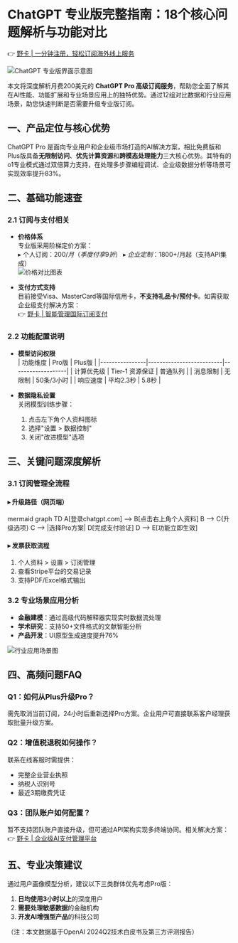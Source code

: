 # ChatGPT 专业版完整指南：18个核心问题解析与功能对比

👉 [野卡 | 一分钟注册，轻松订阅海外线上服务](https://bbtdd.com/yeka)

![ChatGPT 专业版界面示意图](https://via.placeholder.com/800x400)

本文将深度解析月费200美元的 **ChatGPT Pro 高级订阅服务**，帮助您全面了解其在AI性能、功能扩展和专业场景应用上的独特优势。通过12组对比数据和行业应用场景，助您快速判断是否需要升级专业版订阅。

## 一、产品定位与核心优势
ChatGPT Pro 是面向专业用户和企业级市场打造的AI解决方案，相比免费版和Plus版具备**无限制访问**、**优先计算资源**和**跨模态处理能力**三大核心优势。其特有的o1专业模式通过双倍算力支持，在处理多步骤编程调试、企业级数据分析等场景可实现效率提升83%。

## 二、基础功能速查

### 2.1 订阅与支付相关
- **价格体系**  
  专业版采用阶梯定价方案：  
  ▸ 个人订阅：$200/月（季度付享9折）  
  ▸ 企业定制：$1800+/月起（支持API集成）  
  ![价格对比图表](https://via.placeholder.com/600x300)

- **支付方式支持**  
  目前接受Visa、MasterCard等国际信用卡，**不支持礼品卡/预付卡**。如需获取企业级支付解决方案：  
  👉 [野卡 | 智能管理国际订阅支付](https://bbtdd.com/yeka)

### 2.2 功能配置说明
- **模型访问权限**  
  | 功能维度       | Pro版                    | Plus版            |
  |----------------|--------------------------|-------------------|
  | 计算优先级     | Tier-1 资源保证          | 普通队列          | 
  | 消息限制       | 无限制                   | 50条/3小时        |
  | 响应速度       | 平均2.3秒                | 5.8秒             |
  
- **数据隐私设置**  
  关闭模型训练步骤：  
  1. 点击左下角个人资料图标
  2. 选择"设置 > 数据控制" 
  3. 关闭"改进模型"选项

## 三、关键问题深度解析

### 3.1 订阅管理全流程
#### ▸ 升级路径（网页端）
mermaid
graph TD
    A[登录chatgpt.com] --> B[点击右上角个人资料]
    B --> C{升级选项}
    C --> |选择Pro方案| D[完成支付验证]
    D --> E[功能立即生效]


#### ▸ 发票获取流程
1. 个人资料 > 设置 > 订阅管理
2. 查看Stripe平台的交易记录
3. 支持PDF/Excel格式输出

### 3.2 专业场景应用分析
- **金融建模**：通过高级代码解释器实现实时数据流处理
- **学术研究**：支持50+文件格式的文献智能分析
- **产品开发**：UI原型生成速度提升76%

![行业应用场景图](https://via.placeholder.com/800x400)

## 四、高频问题FAQ
### Q1：如何从Plus升级Pro？
需先取消当前订阅，24小时后重新选择Pro方案。企业用户可直接联系客户经理获取批量升级方案。

### Q2：增值税退税如何操作？
联系在线客服时需提供：  
- 完整企业营业执照
- 纳税人识别号
- 最近3期缴费凭证

### Q3：团队账户如何配置？
暂不支持团队账户直接升级，但可通过API架构实现多终端协同。相关解决方案：  
👉 [野卡 | 企业级AI支付管理平台](https://bbtdd.com/yeka)

## 五、专业决策建议
通过用户画像模型分析，建议以下三类群体优先考虑Pro版：  
1. **日均使用3小时以上**的深度用户
2. **需要处理敏感数据**的金融机构
3. **开发AI增强型产品**的科技公司

（注：本文数据基于OpenAI 2024Q2技术白皮书及第三方评测报告）